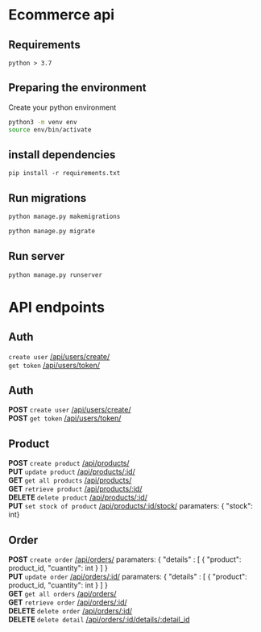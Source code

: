 # Ecommerce api

## Requirements

    python > 3.7

## Preparing the environment

Create your python environment

```bash
python3 -m venv env
source env/bin/activate
```

## install dependencies

`pip install -r requirements.txt`

## Run migrations

```bash
python manage.py makemigrations
```

```bash
python manage.py migrate
```

## Run server

```bash
python manage.py runserver
```

# API endpoints

## Auth

`create user` [/api/users/create/](#)  
 `get token` [/api/users/token/](#)

## Auth

**POST** `create user` [/api/users/create/](#)  
**POST** `get token` [/api/users/token/](#)

## Product

**POST** `create product` [/api/products/](#)  
 **PUT** `update product` [/api/products/:id/](#)  
 **GET** `get all products` [/api/products/](#)  
 **GET** `retrieve product` [/api/products/:id/](#)  
 **DELETE** `delete product` [/api/products/:id/](#)  
**PUT** `set stock of product` [/api/products/:id/stock/](#) paramaters: { "stock": int}

## Order

**POST** `create order` [/api/orders/](#) paramaters:
{
"details" : [
{
"product": product_id,
"cuantity": int
}
] }  
**PUT** `update order` [/api/orders/:id/](#) paramaters:
{
"details" : [
{
"product": product_id,
"cuantity": int
}
] }  
 **GET** `get all orders` [/api/orders/](#)  
 **GET** `retrieve order` [/api/orders/:id/](#)  
 **DELETE** `delete order` [/api/orders/:id/](#)  
 **DELETE** `delete detail` [/api/orders/:id/details/:detail_id](#)
